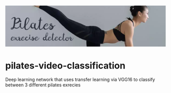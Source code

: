 ![logo.png](logo.png)

# pilates-video-classification
Deep learning network that uses transfer learning via VGG16 to classify between 3 different pilates exrecies
